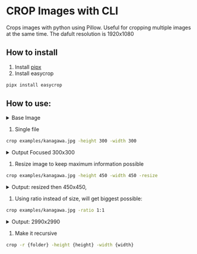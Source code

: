 # CROP Images with CLI
Crops images with python using Pillow. Useful for cropping multiple images at the same time.
The dafult resolution is 1920x1080


## How to install
1. Install [pipx](https://github.com/pypa/pipx)
2. Install easycrop
```sh
pipx install easycrop
```

## How to use:
<details>
  <summary>Base Image</summary>

![Base image](https://github.com/moutella/crop/blob/main/examples/kanagawa.jpg?raw=True))

</details>

1. Single file

```sh
crop examples/kanagawa.jpg -height 300 -width 300
```
<details>
  <summary>Output Focused 300x300</summary>

  ![300x300](https://github.com/moutella/crop/blob/main/examples/kanagawa-300x300.jpg?raw=True))

</details>

1. Resize image to keep maximum information possible

```sh
crop examples/kanagawa.jpg -height 450 -width 450 -resize
```
<details>
  <summary>Output: resized then 450x450, </summary>

  ![450x450](https://github.com/moutella/crop/blob/main/examples/kanagawa-450x450.jpg?raw=True))

</details>

1. Using ratio instead of size, will get biggest possible:

```sh
crop examples/kanagawa.jpg -ratio 1:1  
```
<details>
  <summary>Output: 2990x2990</summary>
    
  ![2990x2990](https://github.com/moutella/crop/blob/main/examples/kanagawa-2990x2990.jpg?raw=True))

</details>


1. Make it recursive

```sh
crop -r {folder} -height {height} -width {width}
```